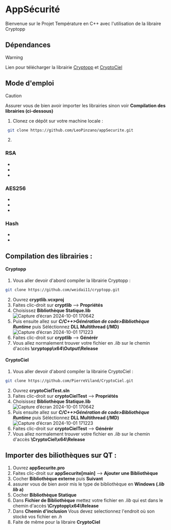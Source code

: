  # AppSécurité
Bienvenue sur le Projet Température en C++ avec l'utilisation de la libraire Cryptopp

## Dépendances
>[!WARNING]
>Lien pour télécharger la librairie  [Cryptopp](https://github.com/weidai11/cryptopp/releases)
>et  [CryptoCiel](https://github.com/LeoPinzano/CryptoCiel.git)
## Mode d'emploi
>[!CAUTION]
 >Assurer vous de bien avoir importer les librairies sinon voir **Compilation des librairies (ci-dessous)**
 
 1. Clonez ce dépôt sur votre machine locale :
  ```bash
   git clone https://github.com/LeoPinzano/appSecurite.git
```
2. 
### RSA
-
-
-
### AES256
-
-
-

### Hash
-
-
 ## Compilation des librairies :
#### Cryptopp
1. Vous aller devoir d'abord compiler la librairie Cryptopp :
```bash
git clone https://github.com/weidai11/cryptopp.git
```
2. Ouvrez **cryptlib.vcxproj**
3. Faites clic-droit sur **cryptlib** --> **Propriétés**
4. Choisissez **Bibliothèque Statique.lib** ![Capture d’écran 2024-10-01 170642](https://github.com/user-attachments/assets/f9c8962e-1a0e-4b1c-9ff9-60725b2322fa)
5. Puis ensuite allez sur ***C/C++>Génération de code>Bibliothèque Runtime*** puis Séléctionnez **DLL Multithread (/MD)** ![Capture d’écran 2024-10-01 171223](https://github.com/user-attachments/assets/4d62b100-5a08-4a8c-9802-8ade9b6189a6)
6. Faites clic-droit sur **cryptlib** --> **Générér**
7. Vous allez normalement trouver votre fichier en *.lib*  sur le chemin d'accès **\cryptopp\x64\Output\Release**
#### CryptoCiel 
1. Vous aller devoir d'abord compiler la librairie CryptoCiel :
```bash
git clone https://github.com/PierreViland/CryptoCiel.git
```
2. Ouvrez **cryptoCielTest.sln**
3. Faites clic-droit sur **cryptoCielTest** --> **Propriétés**
4. Choisissez **Bibliothèque Statique.lib** ![Capture d’écran 2024-10-01 170642](https://github.com/user-attachments/assets/f9c8962e-1a0e-4b1c-9ff9-60725b2322fa)
5. Puis ensuite allez sur ***C/C++>Génération de code>Bibliothèque Runtime*** puis Séléctionnez **DLL Multithread (/MD)** ![Capture d’écran 2024-10-01 171223](https://github.com/user-attachments/assets/4d62b100-5a08-4a8c-9802-8ade9b6189a6)
6. Faites clic-droit sur **cryptoCielTest** --> **Générér**
7. Vous allez normalement trouver votre fichier en *.lib*  sur le chemin d'accès **\CryptoCiel\x64\Release**

 ## Importer des biliothèques sur QT :
1. Ouvrez **appSecurite.pro**
2. Faites clic-droit sur **appSecurite[main]** --> **Ajouter une Bibliothèque**
3. Cocher **Bibliothèque externe** puis **Suivant**
4. assurer vous de bien avoir mis le type de bibliothèque en **Windows (*.lib lib* a)**
5. Cocher **Bibliothèque Statique**
6. Dans **Fichier de Bibliothèque** mettez votre fichier en *.lib*  qui est dans le chemin d'accès **\Cryptopp\x64\Release**
7. Dans **Chemin d'inclusion** Vous devez selectionnez l'endroit où son stocké vos fichier en *.h*
8. Faite de même pour la libraire **CryptoCiel**
